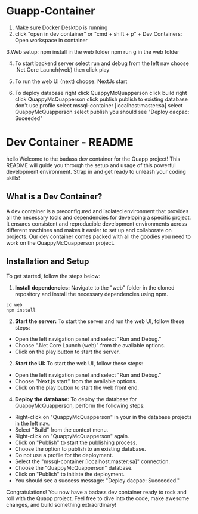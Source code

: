# Guapp-Container

1. Make sure Docker Desktop is running
2. click "open in dev container" or "cmd + shift + p" + Dev Containers: Open workspace in container

3.Web setup:
npm install in the web folder
npm run g in the web folder

4. To start backend server
   select run and debug from the left nav
   choose .Net Core Launch(web)
   then click play

5. To run the web UI (next)
   choose: NextJs start

6. To deploy database
   right click QuappyMcQuapperson
   click build
   right click QuappyMcQuapperson
   click publish
   publish to existing database
   don't use profile
   select mssql-container [localhost:master:sa]
   select QuappyMcQuapperson
   select publish
   you should see "Deploy dacpac: Suceeded"

# Dev Container - README

hello Welcome to the badass dev container for the Quapp project! This README will guide you through the setup and usage of this powerful development environment. Strap in and get ready to unleash your coding skills!

## What is a Dev Container?

A dev container is a preconfigured and isolated environment that provides all the necessary tools and dependencies for developing a specific project. It ensures consistent and reproducible development environments across different machines and makes it easier to set up and collaborate on projects. Our dev container comes packed with all the goodies you need to work on the QuappyMcQuapperson project.

## Installation and Setup

To get started, follow the steps below:

1. **Install dependencies:** Navigate to the "web" folder in the cloned repository and install the necessary dependencies using npm.

```shell
cd web
npm install
```

2. **Start the server:** To start the server and run the web UI, follow these steps:

- Open the left navigation panel and select "Run and Debug."
- Choose ".Net Core Launch (web)" from the available options.
- Click on the play button to start the server.

2. **Start the UI:** To start the web UI, follow these steps:

- Open the left navigation panel and select "Run and Debug."
- Choose "Next.js start" from the available options.
- Click on the play button to start the web front end.

4. **Deploy the database:** To deploy the database for QuappyMcQuapperson, perform the following steps:

- Right-click on "QuappyMcQuapperson" in your in the database projects in the left nav.
- Select "Build" from the context menu.
- Right-click on "QuappyMcQuapperson" again.
- Click on "Publish" to start the publishing process.
- Choose the option to publish to an existing database.
- Do not use a profile for the deployment.
- Select the "mssql-container [localhost:master:sa]" connection.
- Choose the "QuappyMcQuapperson" database.
- Click on "Publish" to initiate the deployment.
- You should see a success message: "Deploy dacpac: Succeeded."

Congratulations! You now have a badass dev container ready to rock and roll with the Quapp project. Feel free to dive into the code, make awesome changes, and build something extraordinary!

